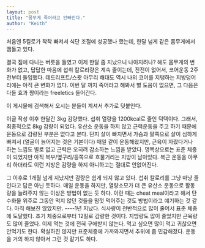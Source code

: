 ```yaml
---
layout: post
title: "몸무게 죽어라고 안빠진다."
author: "Keith"
---
```



처음엔 5킬로가 착착 빠져서 식단 조절에 성공했나 했는데, 한달 넘게 같은 몸무게에서 맴돌고 있다. 




결국 짐에 다니는 버릇을 들였고 이제 한달 좀 지났으니 나아지려나? 해도 몸무게의 변화가 없고, 답답한 마음에 섭취 칼로리량은 계속 줄이는데, 진전이 없어서, 코어운동 2주 전부터 돌입했다. 데드리프트/스쾃 아무리 해대도 역시 나의 코어를 지탱하는 지방덩어리에는 아직 큰 변화가 없다. 이번 달 까지 죽어라고 해봐서 별 도움이 없으면, 그 다음은 다들 효과 짱이라는 freeletics 들어간다.




이 게시물에 검색해서 오시는 분들이 계셔서 추가로 덧붙인다.




이글 작성 이후 한달간 3kg 감량했다. 섭취 열량을 1200kcal로 줄인 덕택이다. 그래서, 최종적으로 8kg 감량이 되었다. 유산소 운동을 하지 않고 근력운동을 주고 하기 때문에 운동으로 감량된 부분은 없다고 본다. 단지 살이 빠지면서 가슴과 팔쪽으로 살이 심하게 빠져서 (얼굴이 늙어지는 것은 기본이다) 매일 같이 운동해왔지만, 근육이 자랐다거나 하는 느낌도 별로 없고 근력은 오히려 감소하는 느낌을 받았다. 명목상으로는 표준 체중이 되었지만 아직 복부/옆구리/등쪽으로 흐물거리는 지방이 남아있다. 복근 운동을 아무리 하더라도 이런 지방은 감량을 하지 아니하고는 절대로 안없어진다. 




그 이후로 1개월 넘게 지났지만 감량은 쉽게 되지 않고 있다. 섭취 칼로리를 그냥 마냥 줄인다고 답은 아닌 듯하다. 매일 운동을 하지만, 열량소모가 더 큰 유산소 운동으로 활동량을 늘려주지 않는 이상은 방법이 없는 듯 하다. 이런 때는 cheat meal이라고 해서 탄수화물 위주로 그동안 먹지 않던 것들을 맘껏 먹어주는 것도 방법이라고 얘기하는 것 같다. 아직 해보진 않았지만. 
----1년 지났다. 식사량이 전반적으로 많이 줄어서 표준 체중에 도달했다. 초기 체중으로부터 12킬로 감량한 것이다. 지방량도 많이 줄었지만 근육량도 많이 줄었다. 이제 먹는 것에 전혀 구애받지 않는다. 먹고 싶으면 많이 먹고 귀찮으면 안먹기도 한다. 확실하진 않지만 표준체중에 가까와지면서 추위에 좀 민감해졌다. 운동을 거의 하지 않아서 그런 것 같기도 하다.





